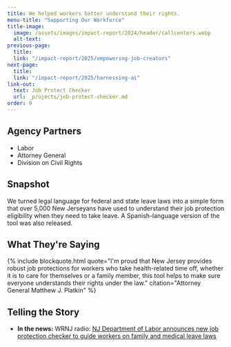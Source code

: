 ```yaml
---
title: We helped workers better understand their rights.
menu-title: "Supporting Our Workforce"
title-image:
  image: /assets/images/impact-report/2024/header/callcenters.webp
  alt-text:
previous-page:
  title:
  link: "/impact-report/2025/empowering-job-creators"
next-page:
  title:
  link: "/impact-report/2025/harnessing-ai"
link-out:
  text: Job Protect Checker
  url: _projects/job-protect-checker.md
order: 9
---
```


## Agency Partners

- Labor
- Attorney General
- Division on Civil Rights

## Snapshot

We turned legal language for federal and state leave laws into a simple form that over 5,000 New Jerseyans have used to understand their job protection eligibility when they need to take leave. A Spanish-language version of the tool was also released.

## What They're Saying

{% include blockquote.html quote="I'm proud that New Jersey provides robust job protections for workers who take health-related time off, whether it is to care for themselves or a family member, this tool helps to make sure everyone understands their rights under the law." citation="Attorney General Matthew J. Platkin" %}

## Telling the Story

- **In the news:** WRNJ radio: [NJ Department of Labor announces new job protection checker to guide workers on family and medical leave laws](https://wrnjradio.com/nj-department-of-labor-announces-new-job-protection-checker-to-guide-workers-on-family-and-medical-leave-laws/)
